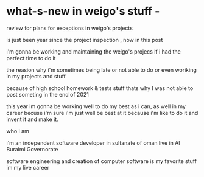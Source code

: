 # what-s-new in weigo's stuff -
review for plans for exceptions in weigo's projects  



is just been year since the project inspection , now in this post

i'm gonna be working and maintaining the weigo's projecs if i had the perfect time to do it

the reasion why i'm sometimes being late or not able to do or even woriking in my projects and stuff 

because of high school homework & tests stuff
thats why I was not able to post someting in the end of 2021

this year im gonna be working well to do my best as i can, as well in my career becuse i'm sure i'm just well be best at it 
because i'm like to do it and invent it and make it.

who i am

i'm an independent software developer in sultanate of oman live in Al Buraimi Governorate

software engineering and creation of computer software is my favorite stuff im my live career
